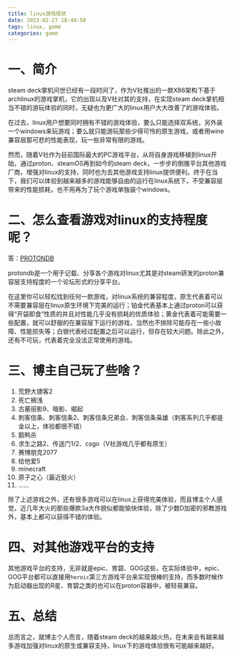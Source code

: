 ```yaml
---
title: linux游戏现状
date: 2023-02-27 18:44:50
tags: linux, game
categories: game
---
```


# 一、简介

steam deck掌机问世已经有一段时间了，作为V社推出的一款X86架构下基于archlinux的游戏掌机，它的出现以及V社对其的支持，在实现steam deck掌机相当不错的游玩体验的同时，无疑也为更广大的linux用户大大改善了的游戏体验。

在过去，linux用户想要同时拥有不错的游戏体验，要么只能选择双系统，另外装一个windows来玩游戏；要么就只能游玩那些少得可怜的原生游戏，或者用wine兼容层那可悲的性能表现，玩一些非常有限的游戏。

然而，随着V社作为目前国际最大的PC游戏平台，从将自身游戏移植到linux开始，通过proton、steamOS再到如今的steam deck，一步步的倒推平台其他游戏厂商，增强对linux的支持，同时也为去其他游戏支持linux提供便利。终于在当下，我们可以体验到越来越多的游戏能够自由的运行在linux系统下，不受兼容层带来的性能损耗，也不用再为了玩个游戏单独装个windows。

# 二、怎么查看游戏对linux的支持程度呢？

答：[PROTONDB](https://www.protondb.com/)

protondb是一个用于记载、分享各个游戏对linux尤其是对steam研发的proton兼容层支持程度的一个论坛形式的分享平台。

在这里你可以轻松找到任何一款游戏，对linux系统的兼容程度，原生代表着可以不需要兼容层在linux原生环境下完美的运行；铂金代表基本上通过proton可以获得“开袋即食”性质的并且对性能几乎没有损耗的优质体验；黄金代表着可能需要一些配置，就可以舒服的在兼容层下运行的游戏，当然也不排除可能存在一些小故障、性能损失等；白银代表经过配置之后可以运行，但存在较大问题。除此之外，还有不可玩，代表着完全没法正常使用的游戏。

# 三、博主自己玩了些啥？

1. 荒野大镖客2
2. 死亡搁浅
3. 古墓丽影9、暗影、崛起
4. 刺客信条、刺客信条2、刺客信条兄弟会、刺客信条枭雄（刺客系列几乎都是金以上，体验都很不错）
5. 鹅鸭杀
6. 求生之路2、传送门1/2、csgo（V社游戏几乎都有原生）
7. 赛博朋克2077
8. 给他爱5
9. minecraft
10. 原子之心（最近挺火）
11. ......

除了上述游戏之外，还有很多游戏可以在linux上获得完美体验，而且博主个人感觉，近几年大火的那些爆款3a大作貌似都能愉快体验，除了少数D加密的邪教游戏外，基本上都可以获得不错的体验。

# 四、对其他游戏平台的支持

其他游戏平台的支持，无非就是epic、育碧、GOG这些，在实际体验中，epic、GOG平台都可以直接用`heroic`第三方游戏平台来实现很棒的支持，而多数时候作为启动器出现的R星、育碧之类的也可以在proton容器中，被轻易兼容。

# 五、总结

总而言之，就博主个人而言，随着steam deck的越来越火热，在未来会有越来越多游戏加强对linux的原生或兼容支持，linux下的游戏体验很有可能越来越好。
